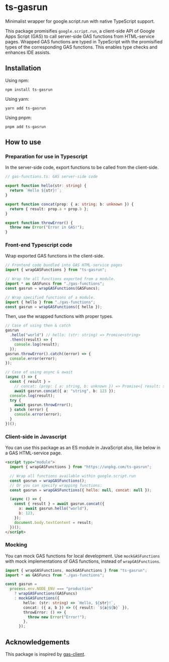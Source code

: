 # ts-gasrun

Minimalist wrapper for google.script.run with native TypeScript support.

This package promisifies `google.script.run`,
a client-side API of Google Apps Script (GAS)
to call server-side GAS functions from HTML-service pages.
Wrapped GAS functions are typed in TypeScript
with the promisified types of the corresponding GAS functions.
This enables type checks and enhances IDE assists.

## Installation

Using npm:

```shell
npm install ts-gasrun
```

Using yarn:

```shell
yarn add ts-gasrun
```

Using pnpm:

```shell
pnpm add ts-gasrun
```

## How to use

### Preparation for use in Typescript

In the server-side code, export functions to be called from the client-side.

```typescript
// gas-functions.ts: GAS server-side code

export function hello(str: string) {
  return `Hello ${str}!`;
}

export function concat(prop: { a: string; b: unknown }) {
  return { result: prop.a + prop.b };
}

export function throwError() {
  throw new Error("Error in GAS!");
}
```

### Front-end Typescript code

Wrap exported GAS functions in the client-side.

```typescript
// Frontend code bundled into GAS HTML-service pages
import { wrapGASFunctions } from "ts-gasrun";

// Wrap the all functions exported from a module.
import * as GASFuncs from "./gas-functions";
const gasrun = wrapGASFunctions(GASFuncs);

// Wrap specified functions of a module.
import { hello } from "./gas-functions";
const gasrun = wrapGASFunctions({ hello });
```

Then, use the wrapped functions with proper types.

```typescript
// Case of using then & catch
gasrun
  .hello("world") // hello: (str: string) => Promise<string>
  .then((result) => {
    console.log(result);
  });
gasrun.throwError().catch((error) => {
  console.error(error);
});

// Case of using async & await
(async () => {
  const { result } =
    // concat: (prop: { a: string, b: unknown }) => Promise<{ result: string }>
    await gasrun.concat({ a: "string", b: 123 });
  console.log(result);
  try {
    await gasrun.throwError();
  } catch (error) {
    console.error(error);
  }
})();
```

### Client-side in Javascript

You can use this package as an ES module in JavaScript also,
like below in a GAS HTML-service page.

```html
<script type="module">
  import { wrapGASFunctions } from "https://unpkg.com/ts-gasrun";

  // Wrap all functions available within google.script.run
  const gasrun = wrapGASFunctions();
  // Or you can specify wrapping functions:
  const gasrun = wrapGASFunctions({ hello: null, concat: null });

  (async () => {
    const { result } = await gasrun.concat({
      a: await gasrun.hello("world"),
      b: 123,
    });
    document.body.textContent = result;
  })();
</script>
```

### Mocking

You can mock GAS functions for local development.
Use `mockGASFunctions` with mock implementations of GAS functions,
instead of `wrapGASFunctions`.

```typescript
import { wrapGASFunctions, mockGASFunctions } from "ts-gasrun";
import * as GASFuncs from "./gas-functions";

const gasrun =
  process.env.NODE_ENV === "production"
    ? wrapGASFunctions(GASFuncs)
    : mockGASFunctions({
        hello: (str: string) => `Hello, ${str}!`,
        concat: ({ a, b }) => ({ result: `${a}${b}` }),
        throwError: () => {
          throw new Error("Error!");
        },
      });
```

## Acknowledgements

This package is inspired by [gas-client](https://github.com/enuchi/gas-client).

